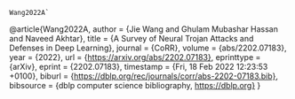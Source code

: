 ```
Wang2022A`
```
@article{Wang2022A,
  author    = {Jie Wang and
               Ghulam Mubashar Hassan and
               Naveed Akhtar},
  title     = {A Survey of Neural Trojan Attacks and Defenses in Deep Learning},
  journal   = {CoRR},
  volume    = {abs/2202.07183},
  year      = {2022},
  url       = {https://arxiv.org/abs/2202.07183},
  eprinttype = {arXiv},
  eprint    = {2202.07183},
  timestamp = {Fri, 18 Feb 2022 12:23:53 +0100},
  biburl    = {https://dblp.org/rec/journals/corr/abs-2202-07183.bib},
  bibsource = {dblp computer science bibliography, https://dblp.org}
}
```
````